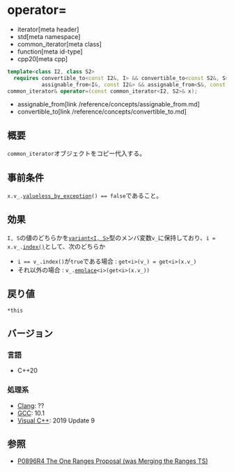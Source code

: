 # operator=
* iterator[meta header]
* std[meta namespace]
* common_iterator[meta class]
* function[meta id-type]
* cpp20[meta cpp]

```cpp
template<class I2, class S2>
  requires convertible_to<const I2&, I> && convertible_to<const S2&, S> &&
           assignable_from<I&, const I2&> && assignable_from<S&, const S2&>
common_iterator& operator=(const common_iterator<I2, S2>& x);
```
* assignable_from[link /reference/concepts/assignable_from.md]
* convertible_to[link /reference/concepts/convertible_to.md]

## 概要

`common_iterator`オブジェクトをコピー代入する。

## 事前条件

`x.v_.`[`valueless_by_exception`](/reference/variant/variant/valueless_by_exception.md)`() == false`であること。

## 効果

`I, S`の値のどちらかを[`variant<I, S>`](/reference/variant/variant.md)型のメンバ変数`v_`に保持しており、`i = x.v_.`[`index()`](/reference/variant/variant/index.md)として、次のどちらか

- `i == v_.index()`が`true`である場合 : `get<i>(v_) = get<i>(x.v_)`
- それ以外の場合 : `v_.`[`emplace`](/reference/variant/variant/emplace.md)`<i>(get<i>(x.v_))`

## 戻り値

`*this`

## バージョン
### 言語
- C++20

### 処理系
- [Clang](/implementation.md#clang): ??
- [GCC](/implementation.md#gcc): 10.1
- [Visual C++](/implementation.md#visual_cpp): 2019 Update 9

## 参照
- [P0896R4 The One Ranges Proposal (was Merging the Ranges TS)](http://www.open-std.org/jtc1/sc22/wg21/docs/papers/2018/p0896r4.pdf)


